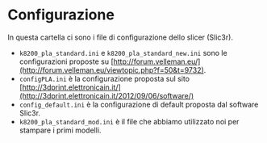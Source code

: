 Configurazione
==============

In questa cartella ci sono i file di configurazione dello slicer (Slic3r).

- `k8200_pla_standard.ini` e `k8200_pla_standard_new.ini` sono le configurazioni proposte su [http://forum.velleman.eu/](http://forum.velleman.eu/viewtopic.php?f=50&t=9732).
- `configPLA.ini` è la configurazione proposta sul sito [http://3dprint.elettronicain.it/](http://3dprint.elettronicain.it/2012/09/06/software/)
- `config_default.ini` è la configurazione di default proposta dal software Slic3r.
- `k8200_pla_standard_mod.ini` è il file che abbiamo utilizzato noi per stampare i primi modelli.
